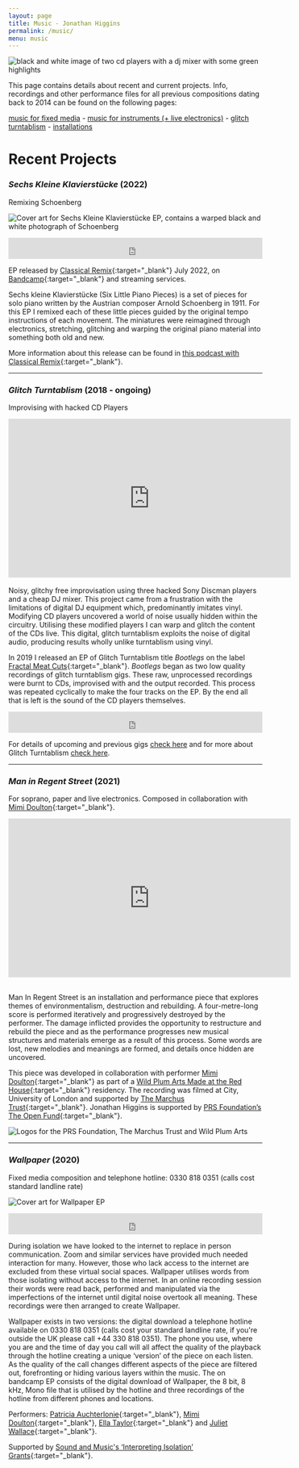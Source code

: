```yaml
---
layout: page
title: Music - Jonathan Higgins
permalink: /music/
menu: music
---
```


<img
  sizes="(min-width: 56em) 800px, 90vw"
  srcset="/media/images/turntables_400.jpg 400w,
          /media/images/turntables_600.jpg 600w,
          /media/images/turntables.jpg 800w"
  alt="black and white image of two cd players with a dj mixer with some green highlights">

This page contains details about recent and current projects. Info, recordings and other performance files for all previous compositions dating back to 2014 can be found on the following pages:

[music for fixed media](/fixed_media) - [music for instruments (+ live electronics)](/instrumental_music) - [glitch turntablism](/glitch-turntablism) - [installations](/installations)

# Recent Projects
### *Sechs Kleine Klavierstücke* (2022)
Remixing Schoenberg

<img
  sizes="(min-width: 56em) 800px, 90vw"
  srcset="/media/images/6_little_piano_400.jpg 400w,
          /media/images/6_little_piano_600.jpg 600w,
          /media/images/6_little_piano.jpg 800w"
  alt="Cover art for Sechs Kleine Klavierstücke EP, contains a warped black and white photograph of Schoenberg">
  
<iframe style="border: 0; width: 100%; height: 42px;" src="https://bandcamp.com/EmbeddedPlayer/album=508327169/size=small/bgcol=ffffff/linkcol=0687f5/transparent=true/" seamless><a href="https://classicalremix.bandcamp.com/album/sechs-kleine-klavierst-cke">Sechs kleine Klavierstücke by Jonathan Higgins &amp; Arnold Schoenberg</a></iframe>
	
EP released by [Classical Remix](https://www.classicalremix.org/){:target="_blank"} July 2022, on [Bandcamp](https://classicalremix.bandcamp.com/album/sechs-kleine-klavierst-cke){:target="_blank"} and streaming services.
	
Sechs kleine Klavierstücke (Six Little Piano Pieces) is a set of pieces for solo piano written by the Austrian composer Arnold Schoenberg in 1911. For this EP I remixed each of these little pieces guided by the original tempo instructions of each movement. The miniatures were reimagined through electronics, stretching, glitching and warping the original piano material into something both old and new.

More information about this release can be found in [this podcast with Classical Remix](https://soundcloud.com/classical_remix/jonathan-higgins-classical-remix-podcast?utm_source=clipboard&utm_medium=text&utm_campaign=social_sharing){:target="_blank"}.

---
	
### *Glitch Turntablism* (2018 - ongoing)
Improvising with hacked CD Players
<div class="videoWrapper">
<iframe width="560" height="315" src="https://www.youtube-nocookie.com/embed/7snxSxc_zwQ?start=59" title="YouTube video player" frameborder="0" allow="accelerometer; autoplay; clipboard-write; encrypted-media; gyroscope; picture-in-picture" allowfullscreen></iframe>
</div>
<br>
Noisy, glitchy free improvisation using three hacked Sony Discman players and a cheap DJ mixer. This project came from a frustration with the limitations of digital DJ equipment which, predominantly imitates vinyl. Modifying CD players uncovered a world of noise usually hidden within the circuitry. Utilising these modified players I can warp and glitch the content of the CDs live. This digital, glitch turntablism exploits the noise of digital audio, producing results wholly unlike turntablism using vinyl.

In 2019 I released an EP of Glitch Turntablism title *Bootlegs* on the label [Fractal Meat Cuts](https://fractalmeat.bandcamp.com/){:target="_blank"}. *Bootlegs* began as two low quality recordings of glitch turntablism gigs. These raw, unprocessed recordings were burnt to CDs, improvised with and the output recorded. This process was repeated cyclically to make the four tracks on the EP. By the end all that is left is the sound of the CD players themselves. 
<iframe style="border: 0; width: 100%; height: 42px;" src="https://bandcamp.com/EmbeddedPlayer/album=2747504046/size=small/bgcol=ffffff/linkcol=0687f5/transparent=true/" seamless><a href="https://fractalmeat.bandcamp.com/album/bootlegs">Bootlegs by Jonathan Higgins</a></iframe>

For details of upcoming and previous gigs [check here](/gigs) and for more about Glitch Turntablism [check here](/glitch-turntablism).

---
### *Man in Regent Street* (2021)
For soprano, paper and live electronics. Composed in collaboration with [Mimi Doulton](http://mimidoulton.com/){:target="_blank"}.

<div class="videoWrapper">
<iframe width="560" height="315" src="https://www.youtube-nocookie.com/embed/zYO7yMOR_Z0" title="YouTube video player" frameborder="0" allow="accelerometer; autoplay; clipboard-write; encrypted-media; gyroscope; picture-in-picture" allowfullscreen></iframe>
</div>
<br>

Man In Regent Street is an installation and performance piece that explores themes of environmentalism, destruction and rebuilding. A four-metre-long score is performed iteratively and progressively destroyed by the performer. The damage inflicted provides the opportunity to restructure and rebuild the piece and as the performance progresses new musical structures and materials emerge as a result of this process. Some words are lost, new melodies and meanings are formed, and details once hidden are uncovered.

This piece was developed in collaboration with performer [Mimi Doulton](http://mimidoulton.com/){:target="_blank"} as part of a [Wild Plum Arts Made at the Red House](https://wildplumarts.org.uk/made-at-the-red-house/){:target="_blank"} residency. The recording was filmed at City, University of London and supported by [The Marchus Trust](https://www.marchustrust.net/){:target="_blank"}. Jonathan Higgins is supported by [PRS Foundation’s The Open Fund](https://prsfoundation.com/grantees/jonathan-higgins-the-open-fund-for-music-creators/){:target="_blank"}.

<img
  sizes="(min-width: 56em) 800px, 90vw"
  srcset="/media/images/logos_400.jpg 400w,
          /media/images/logos_600.jpg 600w,
          /media/images/logos.jpg 800w"
  alt="Logos for the PRS Foundation, The Marchus Trust and Wild Plum Arts">

---
### *Wallpaper* (2020)
Fixed media composition and telephone hotline: 0330 818 0351 (calls cost standard landline rate)

<img
  sizes="(min-width: 56em) 800px, 90vw"
  srcset="/media/images/wallpaper_400.jpg 400w,
          /media/images/wallpaper_600.jpg 600w,
          /media/images/wallpaper.jpg 800w"
  alt="Cover art for Wallpaper EP">


<iframe style="border: 0; width: 100%; height: 42px;" src="https://bandcamp.com/EmbeddedPlayer/album=2601694177/size=small/bgcol=ffffff/linkcol=0687f5/transparent=true/" seamless><a href="https://jphiggins.bandcamp.com/album/wallpaper">Wallpaper by Jonathan Higgins</a></iframe>

During isolation we have looked to the internet to replace in person communication. Zoom and similar services have provided much needed interaction for many. However, those who lack access to the internet are excluded from these virtual social spaces. Wallpaper utilises words from those isolating without access to the internet. In an online recording session their words were read back, performed and manipulated via the imperfections of the internet until digital noise overtook all meaning. These recordings were then arranged to create Wallpaper.

Wallpaper exists in two versions: the digital download a telephone hotline available on 0330 818 0351 (calls cost your standard landline rate, if you're outside the UK please call +44 330 818 0351). The phone you use, where you are and the time of day you call will all affect the quality of the playback through the hotline creating a unique ‘version’ of the piece on each listen. As the quality of the call changes different aspects of the piece are filtered out, forefronting or hiding various layers within the music. The on bandcamp EP consists of the digital download of Wallpaper, the 8 bit, 8 kHz, Mono file that is utilised by the hotline and three recordings of the hotline from different phones and locations.

Performers: [Patricia Auchterlonie](https://www.patriciaauchterlonie.com/){:target="_blank"}, [Mimi Doulton](http://mimidoulton.com/){:target="_blank"}, [Ella Taylor](https://www.ellataylorsoprano.co.uk/){:target="_blank"} and [Juliet Wallace](https://www.facebook.com/julietwallacesoprano/){:target="_blank"}.

Supported by [Sound and Music's ‘Interpreting Isolation’ Grants](https://soundandmusic.org/discover/meet-the-composers/programme/interpreting-isolation-profiles/){:target="_blank"}.
